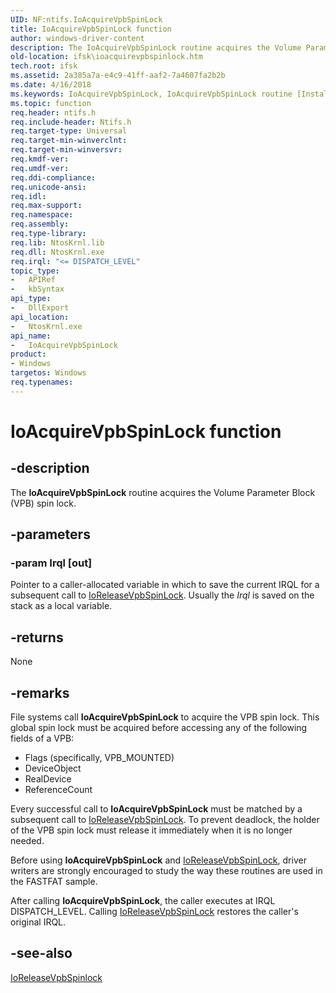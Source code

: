 ```yaml
---
UID: NF:ntifs.IoAcquireVpbSpinLock
title: IoAcquireVpbSpinLock function
author: windows-driver-content
description: The IoAcquireVpbSpinLock routine acquires the Volume Parameter Block (VPB) spin lock.
old-location: ifsk\ioacquirevpbspinlock.htm
tech.root: ifsk
ms.assetid: 2a385a7a-e4c9-41ff-aaf2-7a4607fa2b2b
ms.date: 4/16/2018
ms.keywords: IoAcquireVpbSpinLock, IoAcquireVpbSpinLock routine [Installable File System Drivers], ifsk.ioacquirevpbspinlock, ioref_b5833043-4673-46ff-850c-bd71da7defef.xml, ntifs/IoAcquireVpbSpinLock
ms.topic: function
req.header: ntifs.h
req.include-header: Ntifs.h
req.target-type: Universal
req.target-min-winverclnt: 
req.target-min-winversvr: 
req.kmdf-ver: 
req.umdf-ver: 
req.ddi-compliance: 
req.unicode-ansi: 
req.idl: 
req.max-support: 
req.namespace: 
req.assembly: 
req.type-library: 
req.lib: NtosKrnl.lib
req.dll: NtosKrnl.exe
req.irql: "<= DISPATCH_LEVEL"
topic_type:
-	APIRef
-	kbSyntax
api_type:
-	DllExport
api_location:
-	NtosKrnl.exe
api_name:
-	IoAcquireVpbSpinLock
product:
- Windows
targetos: Windows
req.typenames: 
---
```


# IoAcquireVpbSpinLock function


## -description


The <b>IoAcquireVpbSpinLock</b> routine acquires the Volume Parameter Block (VPB) spin lock. 


## -parameters




### -param Irql [out]

Pointer to a caller-allocated variable in which to save the current IRQL for a subsequent call to <a href="https://msdn.microsoft.com/library/windows/hardware/ff548519">IoReleaseVpbSpinLock</a>. Usually the <i>Irql</i> is saved on the stack as a local variable.


## -returns



None




## -remarks



File systems call <b>IoAcquireVpbSpinLock</b> to acquire the VPB spin lock. This global spin lock must be acquired before accessing any of the following fields of a VPB: 

<ul>
<li>
Flags (specifically, VPB_MOUNTED)

</li>
<li>
DeviceObject

</li>
<li>
RealDevice

</li>
<li>
ReferenceCount

</li>
</ul>
Every successful call to <b>IoAcquireVpbSpinLock</b> must be matched by a subsequent call to <a href="https://msdn.microsoft.com/library/windows/hardware/ff548519">IoReleaseVpbSpinLock</a>. To prevent deadlock, the holder of the VPB spin lock must release it immediately when it is no longer needed. 

Before using <b>IoAcquireVpbSpinLock</b> and <a href="https://msdn.microsoft.com/library/windows/hardware/ff548519">IoReleaseVpbSpinLock</a>, driver writers are strongly encouraged to study the way these routines are used in the FASTFAT sample. 

After calling <b>IoAcquireVpbSpinLock</b>, the caller executes at IRQL DISPATCH_LEVEL. Calling <a href="https://msdn.microsoft.com/library/windows/hardware/ff548519">IoReleaseVpbSpinLock</a> restores the caller's original IRQL. 




## -see-also




<a href="https://msdn.microsoft.com/library/windows/hardware/ff548519">IoReleaseVpbSpinlock</a>
 

 


